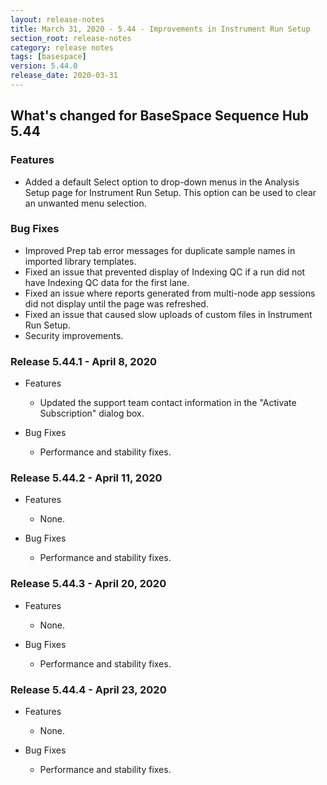 ```yaml
---
layout: release-notes
title: March 31, 2020 - 5.44 - Improvements in Instrument Run Setup
section_root: release-notes
category: release notes
tags: [basespace]
version: 5.44.0
release_date: 2020-03-31
---
```


## What's changed for BaseSpace Sequence Hub 5.44

### Features
 - Added a default Select option to drop-down menus in the Analysis Setup page for Instrument Run Setup. This option can be used to clear an unwanted menu selection.

### Bug Fixes
 - Improved Prep tab error messages for duplicate sample names in imported library templates. 
 - Fixed an issue that prevented display of Indexing QC if a run did not have Indexing QC data for the first lane. 
 - Fixed an issue where reports generated from multi-node app sessions did not display until the page was refreshed.
 - Fixed an issue that caused slow uploads of custom files in Instrument Run Setup.
 - Security improvements.

### Release 5.44.1 - April 8, 2020
- Features
  - Updated the support team contact information in the "Activate Subscription" dialog box.

- Bug Fixes
  - Performance and stability fixes.

### Release 5.44.2 - April 11, 2020
- Features
  - None.

- Bug Fixes
  - Performance and stability fixes.

### Release 5.44.3 - April 20, 2020
- Features
  - None.

- Bug Fixes
  - Performance and stability fixes.

### Release 5.44.4 - April 23, 2020
- Features
  - None.

- Bug Fixes
  - Performance and stability fixes.
